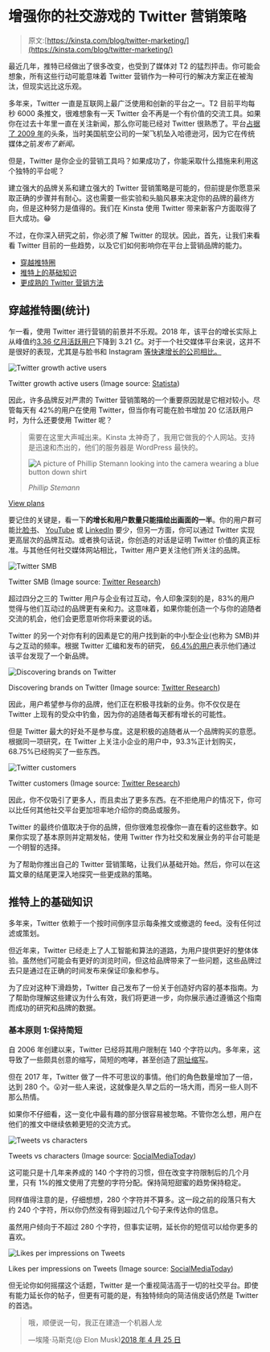 # 增强你的社交游戏的 Twitter 营销策略

> 原文:[https://kinsta.com/blog/twitter-marketing/](https://kinsta.com/blog/twitter-marketing/)

最近几年，推特已经做出了很多改变，也受到了媒体对 T2 的猛烈抨击。你可能会想象，所有这些行动可能意味着 Twitter 营销作为一种可行的解决方案正在被淘汰，但现实远比这乐观。

多年来，Twitter 一直是互联网上最广泛使用和创新的平台之一。T2 目前平均每秒 6000 条推文，很难想象有一天 Twitter 会不再是一个有价值的交流工具。如果你在过去十年里一直在关注新闻，那么你可能已经对 Twitter 很熟悉了。平台[占据了 2009 年](https://www.telegraph.co.uk/technology/twitter/4269765/New-York-plane-crash-Twitter-breaks-the-news-again.html)的头条，当时美国航空公司的一架飞机坠入哈德逊河，因为它在传统媒体之前*发布了新闻。*

但是，Twitter 是你企业的营销工具吗？如果成功了，你能采取什么措施来利用这个独特的平台呢？

建立强大的品牌关系和建立强大的 Twitter 营销策略是可能的，但前提是你愿意采取正确的步骤并有耐心。这也需要一些实验和头脑风暴来决定你的品牌的最终方向，但是这种努力是值得的。我们在 Kinsta 使用 Twitter 带来新客户方面取得了巨大成功。😁

不过，在你深入研究之前，你必须了解 Twitter 的现状。因此，首先，让我们来看看 Twitter 目前的一些趋势，以及它们如何影响你在平台上营销品牌的能力。

*   [穿越推特圈](#twitter-stats)
*   [推特上的基础知识](#twitter-basics)
*   [更成熟的 Twitter 营销方法](#proven-twitter-marketing-methods)

## 穿越推特圈(统计)

乍一看，使用 Twitter 进行营销的前景并不乐观。2018 年，该平台的增长实际上从峰值约[3.36 亿月活跃用户](https://www.statista.com/statistics/282087/number-of-monthly-active-twitter-users/)下降到 3.21 亿。对于一个社交媒体平台来说，这并不是很好的表现，尤其是与脸书和 Instagram [等快速增长的公司相比。](https://kinsta.com/blog/instagram-stats/)

![Twitter growth active users](img/a9ea003230b2e7036169c488890d80ca.png)

Twitter growth active users (Image source: [Statista](https://www.statista.com/statistics/282087/number-of-monthly-active-twitter-users/))



因此，许多品牌反对严肃的 Twitter 营销策略的一个重要原因就是它相对较小。尽管每天有 42%的用户在使用 Twitter，但当你有可能在脸书增加 20 亿活跃用户时，为什么还要使用 Twitter 呢？

<link rel="stylesheet" href="https://kinsta.com/wp-content/themes/kinsta/dist/components/ctas/cta-mini.css?ver=2e932b8aba3918bfb818">



> 需要在这里大声喊出来。Kinsta 太神奇了，我用它做我的个人网站。支持是迅速和杰出的，他们的服务器是 WordPress 最快的。
> 
> <footer class="wp-block-kinsta-client-quote__footer">
> 
> ![A picture of Phillip Stemann looking into the camera wearing a blue button down shirt](img/12b77bdcd297e9bf069df2f3413ad833.png)
> 
> <cite class="wp-block-kinsta-client-quote__cite">Phillip Stemann</cite></footer>

[View plans](https://kinsta.com/plans/)

要记住的关键是，看一下**的增长和用户数量只能描绘出画面的一半**。你的用户群可能比[脸书](https://kinsta.com/blog/facebook-statistics/)、 [YouTube](https://kinsta.com/blog/youtube-stats/) 或 [LinkedIn](https://kinsta.com/blog/linkedin-statistics/) 要少，但另一方面，你可以通过 Twitter 实现更高层次的品牌互动。或者换句话说，你创造的对话是证明 Twitter 价值的真正标准。与其他任何社交媒体网站相比，Twitter 用户更关注他们所关注的品牌。

![Twitter SMB](img/4f9f1ac878b573f80ec048ed99f2dff5.png)

Twitter SMB (Image source: [Twitter Research](https://cdn.cms-twdigitalassets.com/content/dam/business-twitter/resources/customer-insights/Customer_insights_2016.pdf))



超过四分之三的 Twitter 用户与企业有过互动，令人印象深刻的是，83%的用户觉得与他们互动过的品牌更有亲和力。这意味着，如果你能创造一个与你的追随者交流的机会，他们会更愿意听你将来要说的话。

Twitter 的另一个对你有利的因素是它的用户找到新的中小型企业(也称为 SMB)并与之互动的频率。根据 Twitter 汇编和发布的研究， [66.4%的用户](https://cdn.cms-twdigitalassets.com/content/dam/business-twitter/resources/customer-insights/Customer_insights_2016.pdf)表示他们通过该平台发现了一个新品牌。

![Discovering brands on Twitter](img/99284db154808c05c963427bfa59a858.png)

Discovering brands on Twitter (Image source: [Twitter Research](https://cdn.cms-twdigitalassets.com/content/dam/business-twitter/resources/customer-insights/Customer_insights_2016.pdf))



因此，用户希望参与你的品牌，他们正在积极寻找新的业务。你不仅仅是在 Twitter 上现有的受众中钓鱼，因为你的追随者每天都有增长的可能性。

但是 Twitter 最大的好处不是参与度。这是积极的追随者从一个品牌购买的意愿。根据同一项研究，在 Twitter 上关注小企业的用户中，93.3%正计划购买，68.75%已经购买了一些东西。

![Twitter customers](img/b92f1302a61f389af6e142114b48ef57.png)

Twitter customers (Image source: [Twitter Research](https://cdn.cms-twdigitalassets.com/content/dam/business-twitter/resources/customer-insights/Customer_insights_2016.pdf))



因此，你不仅吸引了更多人，而且卖出了更多东西。在不拒绝用户的情况下，你可以比任何其他社交平台更加坦率地介绍你的商品或服务。

Twitter 的最终价值取决于你的品牌，但你很难忽视像你一直在看的这些数字。如果你实现了基本原则并定期发帖，使用 Twitter 作为社交和发展业务的平台可能是一个明智的选择。

为了帮助你推出自己的 Twitter 营销策略，让我们从基础开始。然后，你可以在这篇文章的结尾更深入地探究一些更成熟的策略。
<kinsta-advanced-cta language="en_US" type-int-post="28027" type-int-position="0"></kinsta-advanced-cta>

## 推特上的基础知识

多年来，Twitter 依赖于一个按时间倒序显示每条推文或撤退的 feed。没有任何过滤或策划。

但近年来，Twitter 已经走上了人工智能和算法的道路，为用户提供更好的整体体验。虽然他们可能会有更好的浏览时间，但这给品牌带来了一些问题，这些品牌过去只是通过在正确的时间发布来保证印象和参与。

为了应对这种下滑趋势，Twitter 自己发布了一份关于创造好内容的基本指南。为了帮助你理解这些建议为什么有效，我们将更进一步，向你展示通过遵循这个指南而成功的研究和品牌的数据。

### 基本原则 1:保持简短

自 2006 年创建以来，Twitter 已经将其用户限制在 140 个字符以内。多年来，这导致了一些颇具创意的缩写，简短的咆哮，甚至创造了[网址缩写](https://bitly.com/)。

但在 2017 年，Twitter 做了一件不可思议的事情。他们的角色数量增加了一倍，达到 280 个。😮对一些人来说，这就像是久旱之后的一场大雨，而另一些人则不那么热情。

如果你不仔细看，这一变化中最有趣的部分很容易被忽略。不管你怎么想，用户在他们的推文中继续依赖更短的交流方式。

![Tweets vs characters](img/708a45f6451f08aff6cc105cca8bf3d4.png)

Tweets vs characters (Image source: [SocialMediaToday](https://www.socialmediatoday.com/news/twitters-rolling-out-its-expanded-280-character-tweets-to-all-users/510317/))



这可能只是十几年来养成的 140 个字符的习惯，但在改变字符限制后的几个月里，只有 1%的推文使用了完整的字符分配。保持简短甜蜜的趋势保持稳定。

同样值得注意的是，仔细想想，280 个字符并不算多。这一段之前的段落只有大约 240 个字符，所以你仍然没有得到超过几个句子来传达你的信息。

虽然用户倾向于不超过 280 个字符，但事实证明，延长你的短信可以给你更多的喜欢。

![Likes per impressions on Tweets](img/6863a6edf0162250f04e11060dd854c9.png)

Likes per impressions on Tweets (Image source: [SocialMediaToday](https://www.socialmediatoday.com/news/twitters-rolling-out-its-expanded-280-character-tweets-to-all-users/510317/))



但无论你如何摇摆这个话题，Twitter 是一个重视简洁高于一切的社交平台。即使有能力延长你的帖子，但更有可能的是，有独特倾向的简洁俏皮话仍然是 Twitter 的首选。

> 哦，顺便说一句，我正在建造一个机器人龙
> 
> —埃隆·马斯克(@ Elon Musk)[2018 年 4 月 25 日](https://twitter.com/elonmusk/status/989198118666162176?ref_src=twsrc%5Etfw)